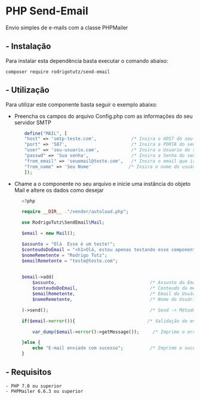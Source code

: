 # PHP Send-Email

Envio simples de e-mails com a classe PHPMailer 

## - Instalação

Para instalar esta dependência basta executar o comando abaixo:

``` shell
composer require rodrigotutz/send-email
```

## - Utilização

Para utilizar este componente basta seguir o exemplo abaixo:

 - Preencha os campos do arquivo Config.php com as informações do seu servidor SMTP

 ```php
        define("MAIL", [
        "host" => 'smtp-teste.com',             /* Insira o HOST do seu servidor SMTP */
        "port" => '587',                        /* Insira a PORTA do seu servidor SMTP */
        "user" => 'seu-usuario.com',            /* Insira o Usuario do seu servidor SMTP */
        "passwd" => 'Sua senha',                /* Insira a Senha do seu servidor SMTP */
        "from_email" => 'seuemail@teste.com',   /* Insira o email que irá receber o email */
        "from_name" => 'Seu Nome'              /* Insira o nome do usuário que irá receber o email */
        ]);
 ```

 - Chame a o componente no seu arquivo e inicie uma instância do objeto Mail e altere os dados como desejar

  ```php
        <?php

        require __DIR__ ."/vendor/autoload.php";

        use RodrigoTutz\SendEmail\Mail;

        $email = new Mail();

        $assunto = "Olá  Esse é um teste!";
        $conteudoDoEmail = "<h1>Olá, estou apenas testando esse componente!</h1>";
        $nomeRemetente = "Rodrigo Tutz";
        $emailRemetente = "teste@teste.com";
       

        $email->add(
            $assunto,                                   /* Assunto do Email */
            $conteudoDoEmail,                           /* Conteudo da mensagem */
            $emailRemetente,                            /* Email do Usuário que irá enviar a mensagem */
            $nomeRemetente,                             /* Nome do Usuário que irá enviar a mensagem */

        )->send();                                      /* Send -> Método que envia o email */

        if($email->error()){                           /* Validação do envio do e-mail */

            var_dump($email->error()->getMessage());     /* Imprime o erro na tela */

        }else {
            echo "E-mail enviado com sucesso";          /* Imprime o sucesso na tela */
        }

  ```

## - Requisitos 

    - PHP 7.0 ou superior
    - PHPMailer 6.6.3 ou superior